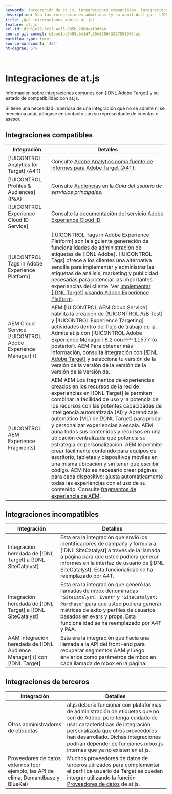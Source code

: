 ```yaml
---
keywords: integración de at.js, integraciones compatibles, integraciones incompatibles, integraciones de terceros
description: Vea las integraciones admitidas (y no admitidas) por  [!DNL Adobe Target] at.js, incluidas [!UICONTROL Analytics for Target] (A4T), [!UICONTROL Experience Cloud ID Service] y más.
title: ¿Qué integraciones admite at.js?
feature: at.js
exl-id: d2c61e77-5fc7-4c35-905b-76b8c4f9df4b
source-git-commit: e5bae1ac9485c3e1d7c55e6386f332755196ffab
workflow-type: tm+mt
source-wordcount: '434'
ht-degree: 57%

---
```


# Integraciones de at.js

Información sobre integraciones comunes con [!DNL Adobe Target] y su estado de compatibilidad con at.js.

Si tiene una necesidad imperiosa de una integración que no se admite ni se menciona aquí, póngase en contacto con su representante de cuentas o asesor.

## Integraciones compatibles

| Integración | Detalles |
|--- |--- |
| [!UICONTROL Analytics for Target] (A4T) | Consulte [Adobe Analytics como fuente de informes para Adobe Target (A4T)](https://experienceleague.adobe.com/docs/target/using/integrate/a4t/a4t.html). |
| [!UICONTROL Profiles & Audiences] (P&amp;A) | Consulte [Audiencias](https://experienceleague.adobe.com/docs/core-services/interface/audiences/audience-library.html?lang=es) en la *Guía del usuario de servicios principales*. |
| [!UICONTROL Experience Cloud ID Service] | Consulte la [documentación del servicio Adobe Experience Cloud ID](https://experienceleague.adobe.com/docs/id-service/using/home.html). |
| [!UICONTROL Tags in Adobe Experience Platform] | [!UICONTROL Tags in Adobe Experience Platform] son la siguiente generación de funcionalidades de administración de etiquetas de [!DNL Adobe]. [!UICONTROL Tags] ofrece a los clientes una alternativa sencilla para implementar y administrar las etiquetas de análisis, marketing y publicidad necesarias para potenciar las importantes experiencias del cliente. Ver [Implementar [!DNL Target] usando Adobe Experience Platform](../how-to-deployatjs/implement-target-using-adobe-launch.md). |
| AEM Cloud Service [!UICONTROL Adobe Experience Manager] () | AEM [!UICONTROL AEM Cloud Service] habilita la creación de [!UICONTROL A/B Test] y [!UICONTROL Experience Targeting] actividades dentro del flujo de trabajo de la. Admite at.js con [!UICONTROL Adobe Experience Manager] 6.2 con FP-11577 (o posterior). AEM Para obtener más información, consulta [Integración con [!DNL Adobe Target]](https://experienceleague.adobe.com/docs/experience-manager-release-information/aem-release-updates/previous-updates/aem-previous-versions.html?lang=es) y selecciona tu versión de la versión de la versión de la versión de la versión de la versión de. |
| [!UICONTROL AEM Experience Fragments] | AEM AEM Los fragmentos de experiencias creados en los recursos de la red de experiencias en [!DNL Target] le permiten combinar la facilidad de uso y la potencia de los recursos con las potentes capacidades de Inteligencia automatizada (AI) y Aprendizaje automático (ML) de [!DNL Target] para probar y personalizar experiencias a escala.  AEM aúna todos sus contenidos y recursos en una ubicación centralizada que potencia su estrategia de personalización. AEM le permite crear fácilmente contenido para equipos de escritorio, tabletas y dispositivos móviles en una misma ubicación y sin tener que escribir código. AEM No es necesario crear páginas para cada dispositivo: ajusta automáticamente todas las experiencias con el uso de su contenido.  Consulte [fragmentos de experiencia de AEM](https://experienceleague.adobe.com/docs/target/using/experiences/offers/aem-experience-fragments.html). |

## Integraciones incompatibles

| Integración | Detalles |
|--- |--- |
| Integración heredada de [!DNL Target] a [!DNL SiteCatalyst] | Esta era la integración que envió los identificadores de campaña y fórmula a [!DNL SiteCatalyst] a través de la llamada a página para que usted pudiera generar informes en la interfaz de usuario de [!DNL SiteCatalyst]. Esta funcionalidad se ha reemplazado por A4T. |
| Integración heredada de [!DNL Target] a [!DNL SiteCatalyst] | Esta era la integración que generó las llamadas de mbox denominadas `"SiteCatalyst: Event"` y `"SiteCatalyst: Purchase"` para que usted pudiera generar métricas de éxito y perfiles de usuarios basados en evars y props. Esta funcionalidad se ha reemplazado por A4T y P&amp;A. |
| AAM Integración heredada de [!DNL Audience Manager] () con [!DNL Target] | Esta era la integración que hacía una llamada a la API del front-end para recuperar segmentos AAM y luego enviarlos como parámetros de mbox en cada llamada de mbox en la página. |

## Integraciones de terceros

| Integración | Detalles |
|--- |--- |
| Otros administradores de etiquetas | at.js debería funcionar con plataformas de administración de etiquetas que no son de Adobe, pero tenga cuidado de usar características de integración personalizada que otros proveedores han desarrollado. Dichas integraciones podrían depender de funciones mbox.js internas que ya no existen en at.js. |
| Proveedores de datos externos (por ejemplo, las API de clima, Demandbase y BlueKai) | Muchos proveedores de datos de terceros utilizados para complementar el perfil de usuario de Target se pueden integrar utilizando la función [Proveedores de datos](../atjs-functions/targetglobalsettings.md#data-providers) de at.js. |
